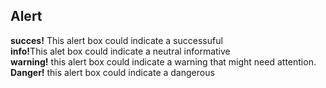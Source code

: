 <!DOCTYPE html>
<html langj="en">
<head>
<title> Bootstrap Example</title>
<meta charset="utf-8">
<meta name="veiwport"contant="width =device-width.initial-scale=1">
<link rel="Stylesheet"
href ="https://maxcdn.bootstrapcdn.com/bootstrap/3.3.6/css/bootstrap.min.css">
<script ref="https://ajax.googleapis.com/ajax/libs/jquery/3.4.1/jquery.min.js"></script>
<script ref="https://maxcdn.bootstrapcdn.com/bootstrap/3.3.6/js/bootstrap.min.js"></script>
</head>
<body>
<div class="container">
<h2>Alert</h2>
<div class="alert alert-succses">
<strong> succes!</strong> This alert box could indicate a successuful  </div>
<div class ="alert alert-info">
<strong> info!</strong>This alet box could indicate a neutral informative</div>
<div class="alert alert-warning">
<strong>warning!</strong> this alert box could indicate a warning that might need attention.</div>
<div class ="alert alert-danger">
<strong> Danger!</strong>
this alert box could indicate a dangerous</div>
</div> 
</body>
</html>
